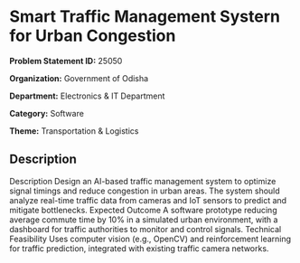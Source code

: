 # Smart Traffic Management Systern for Urban Congestion

**Problem Statement ID:** 25050

**Organization:** Government of Odisha

**Department:** Electronics & IT Department

**Category:** Software

**Theme:** Transportation & Logistics

## Description

Description Design an AI-based traffic management system to optimize signal timings and reduce congestion in urban areas. The system should analyze real-time traffic data from cameras and IoT sensors to predict and mitigate bottlenecks. Expected Outcome A software prototype reducing average commute time by 10% in a simulated urban environment, with a dashboard for traffic authorities to monitor and control signals. Technical Feasibility Uses computer vision (e.g., OpenCV) and reinforcement learning for traffic prediction, integrated with existing traffic camera networks.

